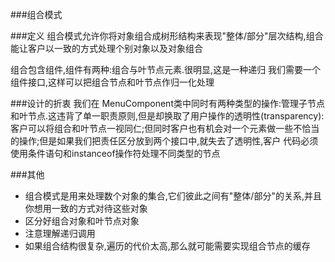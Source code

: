 ###组合模式

###定义
组合模式允许你将对象组合成树形结构来表现"整体/部分"层次结构,组合能让客户以一致的方式处理个别对象以及对象组合

组合包含组件,组件有两种:组合与叶节点元素.很明显,这是一种递归
我们需要一个组件接口,这样可以把组合节点和叶节点作归一化处理

###设计的折衷
我们在 MenuComponent类中同时有两种类型的操作:管理子节点和叶节点.这违背了单一职责原则,但是却换取了用户操作的透明性(transparency):
客户可以将组合和叶节点一视同仁;但同时客户也有机会对一个元素做一些不恰当的操作;但是如果我们把责任区分放到两个接口中,就失去了透明性,客户
代码必须使用条件语句和instanceof操作符处理不同类型的节点

###其他
* 组合模式是用来处理数个对象的集合,它们彼此之间有"整体/部分"的关系,并且你想用一致的方式对待这些对象
* 区分好组合对象和叶节点对象
* 注意理解递归调用
* 如果组合结构很复杂,遍历的代价太高,那么就可能需要实现组合节点的缓存



